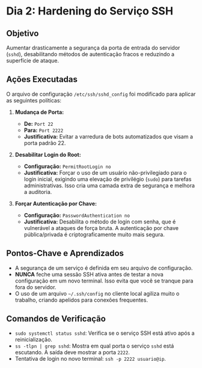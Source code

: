 # Dia 2: Hardening do Serviço SSH

## Objetivo

Aumentar drasticamente a segurança da porta de entrada do servidor (`sshd`), desabilitando métodos de autenticação fracos e reduzindo a superfície de ataque.

## Ações Executadas

O arquivo de configuração `/etc/ssh/sshd_config` foi modificado para aplicar as seguintes políticas:

1.  **Mudança de Porta:**
    - **De:** `Port 22`
    - **Para:** `Port 2222`
    - **Justificativa:** Evitar a varredura de bots automatizados que visam a porta padrão 22.

2.  **Desabilitar Login do Root:**
    - **Configuração:** `PermitRootLogin no`
    - **Justificativa:** Forçar o uso de um usuário não-privilegiado para o login inicial, exigindo uma elevação de privilégio (`sudo`) para tarefas administrativas. Isso cria uma camada extra de segurança e melhora a auditoria.

3.  **Forçar Autenticação por Chave:**
    - **Configuração:** `PasswordAuthentication no`
    - **Justificativa:** Desabilita o método de login com senha, que é vulnerável a ataques de força bruta. A autenticação por chave pública/privada é criptograficamente muito mais segura.

## Pontos-Chave e Aprendizados

- A segurança de um serviço é definida em seu arquivo de configuração.
- **NUNCA** feche uma sessão SSH ativa antes de testar a nova configuração em um novo terminal. Isso evita que você se tranque para fora do servidor.
- O uso de um arquivo `~/.ssh/config` no cliente local agiliza muito o trabalho, criando apelidos para conexões frequentes.

## Comandos de Verificação

- `sudo systemctl status sshd`: Verifica se o serviço SSH está ativo após a reinicialização.
- `ss -tlpn | grep sshd`: Mostra em qual porta o serviço `sshd` está escutando. A saída deve mostrar a porta `2222`.
- Tentativa de login no novo terminal: `ssh -p 2222 usuario@ip`.
